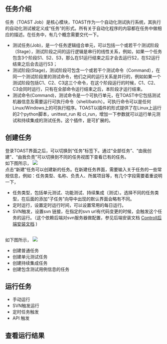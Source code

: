 ## 任务介绍
任务（TOAST Job）是核心模块，TOAST作为一个自动化测试执行系统，其执行的自动化测试被定义成“任务”的形式。所有关于自动化程序的内容都在任务中做相应的描述。在任务中，有几个概念需要交代一下。
* 测试任务(Job)，是一个任务逻辑组合单元，可以包括一个或若干个测试阶段（Stage），测试阶段之间的运行逻辑是串行的线性关系，例如，如果一个任务包含3个阶段S1、S2、S3，那么在S1运行结束之后才会去运行S2，在S2运行结束之后会去运行S3；
* 测试阶段(Stage)，测试阶段可包含一个或若干个测试命令（Command），在同一个测试阶段里的测试命令，他们之间的运行关系是并行的，例如如果一个测试阶段包括C1、C2、C3这三个命令，在这个阶段运行的时候，C1、C2、C3会同时运行，只有在全部命令运行结束之后，本阶段才运行结束。
* 测试命令(Command)，测试命令是一个可执行单元，在TOAST中它包括测试机器信息及需要运行可执行命令（shell/batch）。可执行命令可以是任何Linux/Windows上的可执行程序。TOAST以插件的形式提供了在Linux上运行的2个python脚本，unittest_run 和 ci_run，增加一下参数就可以运行单元测试和持续集成的测试任务。这个插件，是可扩展的。

## 创建任务
登录TOAST界面之后，可以切换到“任务”标签下。通过“全部任务”、“由我创建”、“由我负责”可以切换到不同的任务视图下查看已有的任务。
<br>
如下图所示，
<img src="https://raw.github.com/wiki/taobao/toast/images/toast-job-mgmt/create-new.png"/>
<br>
点击“新建”任务可以创建新的任务。在新建任务界面，需要输入关于任务的一些常规信息，例如：任务类型、名称、负责人、所属项目等，有几个字段需要着重说明一下，
* 任务类型，包括单元测试、功能测试、持续集成（测试）。选择不同的任务类型，在后面的添加“子任务”向导中出现的默认界面会略有不同。
* 定时运行，设置定时运行时间，可以设置常用的每日运行。
* SVN触发，设置svn 链接，在指定的svn url有代码变更的时候，会触发这个任务的运行。（这个依赖后端对svn服务器做配置，参见后端安装文档 <a href="https://github.com/taobao/toast/wiki/Controller%E5%90%8E%E7%AB%AF%E5%AE%89%E8%A3%85%E6%96%87%E6%A1%A3" target="_blank">Controll后端安装文档</a> )
<br>
如下图所示，
<img src="https://raw.github.com/wiki/taobao/toast/images/toast-job-mgmt/new-job.png"/>

* 创建普通任务
* 创建单元测试任务
* 创建持续集成任务
* 创建包含测试用例信息的任务
## 运行任务
* 手动运行
* SVN触发运行
* 定时任务触发
* API 触发
## 查看运行结果